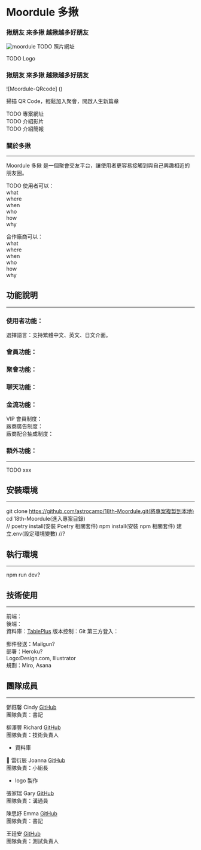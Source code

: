 # Moordule 多揪

### 揪朋友 來多揪 越揪越多好朋友

![moordule]()
TODO 照片網址

TODO Logo

### 揪朋友 來多揪 越揪越多好朋友

![Moordule-QRcode] ()

掃描 QR Code，輕鬆加入聚會，開啟人生新篇章

TODO 專案網址  
TODO 介紹影片  
TODO 介紹簡報

### 關於多揪

---

Moordule 多揪 是一個聚會交友平台，讓使用者更容易接觸到與自己興趣相近的朋友圈。

TODO
使用者可以：  
what  
where  
when  
who  
how  
why

合作廠商可以：  
what  
where  
when  
who  
how  
why

## 功能說明

---

### 使用者功能：

選擇語言：支持繁體中文、英文、日文介面。

### 會員功能：

### 聚會功能：

### 聊天功能：

### 金流功能：

VIP 會員制度：  
廠商廣告制度：  
廠商配合抽成制度：

### 額外功能：

---

TODO xxx

## 安裝環境

---

git clone https://github.com/astrocamp/18th-Moordule.git(將專案複製到本地)  
cd 18th-Moordule(進入專案目錄)  
//
poetry install(安裝 Poetry 相關套件)
npm install(安裝 npm 相關套件)
建立.env(設定環境變數)
//?

## 執行環境

---

npm run dev?

## 技術使用

---

前端：  
後端：  
資料庫：[TablePlus](https://tableplus.com/)
版本控制：Git
第三方登入：

郵件發送：Mailgun?  
部署：Heroku?  
Logo:Design.com, Illustrator  
規劃：Miro, Asana

## 團隊成員

---

鄧鈺馨 Cindy [GitHub](https://github.com/YuHsinTengCindy)  
團隊負責：書記

柳澤豐 Richard [GitHub](https://github.com/richart-coder)  
團隊負責：技術負責人

- 資料庫

🎀 雷衍辰 Joanna [GitHub](https://github.com/JoannaLei21)  
團隊負責：小組長

- logo 製作

張家瑞 Gary [GitHub](https://github.com/Gary0306)  
團隊負責：溝通員

陳思妤 Emma [GitHub](https://github.com/Emma-EC)  
團隊負責：書記

王廷安 [GitHub](https://github.com/Tingan111)  
團隊負責：測試負責人

